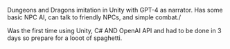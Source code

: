 Dungeons and Dragons imitation in Unity with GPT-4 as narrator. Has some basic NPC AI, can talk to friendly NPCs, and simple combat./

Was the first time using Unity, C# AND OpenAI API and had to be done in 3 days so prepare for a looot of spaghetti. 

